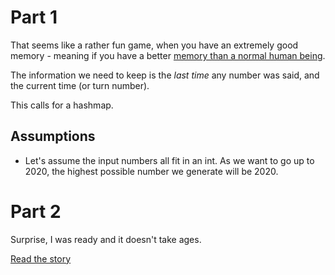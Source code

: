 # Part 1

That seems like a rather fun game, when you have an extremely good memory - meaning if you have a better [memory than a normal human being](https://en.wikipedia.org/wiki/The_Magical_Number_Seven,_Plus_or_Minus_Two).

The information we need to keep is the _last time_ any number was said, and the current time (or turn number).

This calls for a hashmap.

## Assumptions

- Let's assume the input numbers all fit in an int. As we want to go up to 2020, the highest possible number we generate will be 2020.

# Part 2

Surprise, I was ready and it doesn't take ages.

[Read the story](./STORY.md)
